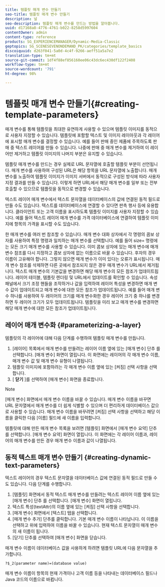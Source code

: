 ```yaml
---
title: 템플릿 매개 변수 만들기
seo-title: 템플릿 매개 변수 만들기
description: 널
seo-description: 템플릿 매개 변수를 만드는 방법을 알아봅니다.
uuid: d17168a8-4776-4761-b022-8258d5997604
contentOwner: admin
content-type: reference
products: SG_EXPERIENCEMANAGER/Dynamic-Media-Classic
geptopics: SG_SCENESEVENONDEMAND_PK/categories/template_basics
discoiquuid: d263f041-5a0d-4c4f-9266-aeff51a5a7e2
translation-type: tm+mt
source-git-commit: 1df4f88ef856160ee06c43dc6ec430df122f2408
workflow-type: tm+mt
source-wordcount: '791'
ht-degree: 98%

---
```



# 템플릿 매개 변수 만들기{#creating-template-parameters}

매개 변수를 통해 템플릿을 최대한 유연하게 사용할 수 있으며 템플릿 이미지를 동적으로 사용자 지정할 수 있습니다. 템플릿에 포함할 텍스트 및 이미지 레이아웃과 각 레이어에 표시할 매개 변수를 결정할 수 있습니다. 예를 들어 판매 중인 제품에 주목하도록 판매 중 텍스트 레이어를 만들 수 있습니다. 나중에 판매 중 매개 변수를 제거하여 이 레이어만 제거하고 템플릿 이미지의 나머지 부분은 유지할 수 있습니다.

템플릿 매개 변수를 만드는 경우 실제로 URL 문자열에 호출할 템플릿 부분이 선언됩니다. 매개 변수를 사용하여 구성된 URL은 해당 항목을 URL 문자열에 노출합니다. 매개 변수를 노출하여 템플릿 이미지가 이미지 서버에서 동적으로 구성된 방식에 따라 사용자 지정 결과를 만들 수 있습니다. 이렇게 하면 URL에서 해당 매개 변수를 일부 또는 전부 호출할 수 있으므로 템플릿을 동적으로 변경할 수 있습니다.

텍스트 레이어 매개 변수에서 텍스트 문자열을 데이터베이스의 값에 연결된 동적 필드로 만들 수도 있습니다. 텍스트를 데이터베이스에 연결할 수 있다면 판촉 행사 등에 유용합니다. 클라이언트 또는 고객 이름을 표시하도록 템플릿 이미지를 사용자 지정할 수 있습니다. 예를 들어 텍스트 레이어 매개 변수를 가격 데이터베이스에 연결하여 템플릿 이미지에 항목의 가격을 표시할 수도 있습니다.

한 매개 변수를 여러 번 참조할 수 있습니다. 매개 변수 대화 상자에서 각 명령의 콤보 상자를 사용하여 특정 명령과 일치하는 매개 변수를 선택합니다. 예를 들어 size= 명령에는 모든 크기 매개 변수를 사용할 수 있습니다. 이미 콤보 상자에 있는 매개 변수에 매개 변수 참조를 다시 지정하고 콤보 상자에 없는 이름으로 바꿀 수 있습니다. 후자의 경우 이름이 고유해야 합니다. 그렇지 않으면 매개 변수가 이미 있다는 오류가 표시됩니다. 매개 변수 참조를 삭제하면 다른 곳에서 참조되지 않은 경우 매개 변수가 URL에서 제거됩니다. 텍스트 매개 변수의 기본값을 변경하면 해당 매개 변수의 모든 참조가 업데이트됩니다. 레이어 테이블, 템플릿 렌더링 및 URL에서 업데이트를 확인할 수 있습니다. 속성 패널에서 크기 조정 핸들을 조작하거나 값을 입력하여 레이어 특성을 변경하면 매개 변수 값이 업데이트되고 매개 변수에 대한 모든 참조가 업데이트됩니다. 예를 들어 매개 변수 하나를 사용하여 두 레이어의 크기를 매개 변수화한 경우 레이어 크기 중 하나를 변경하면 두 레이어 크기가 모두 업데이트됩니다. 템플릿을 미리 보고 매개 변수를 변경하면 해당 매개 변수에 대한 모든 참조가 업데이트됩니다.

## 레이어 매개 변수화 {#parameterizing-a-layer}

템플릿의 각 레이어에 대해 다음 단계를 수행하여 템플릿 매개 변수를 만듭니다.

1. [레이어] 목록에서 매개 변수를 만들려는 레이어 이름 옆에 있는 [매개 변수] 단추 를 선택합니다. [매개 변수] 화면이 열립니다. 이 화면에는 레이어의 각 매개 변수 이름, 매개 변수 값 및 매개 변수 유형이 나열됩니다.
1. 템플릿 이미지에 포함하려는 각 매개 변수 이름 옆에 있는 [켜짐] 선택 사항을 선택합니다.
1. [ **닫기** ]를 선택하여 [매개 변수] 화면을 종료합니다.

>[!NOTE]
>
>[매개 변수] 화면에서 매개 변수 이름을 바꿀 수 있습니다. 매개 변수 이름을 바꾸면 URL 문자열에서 매개 변수를 더 쉽게 식별할 수 있으며 더 편리하게 데이터베이스 값으로 사용할 수 있습니다. 매개 변수 이름을 바꾸려면 [켜짐] 선택 사항을 선택하고 해당 이름을 클릭한 다음 [이름] 필드에 새 이름을 입력합니다.

템플릿에 대해 만든 매개 변수 목록을 보려면 [템플릿] 화면에서 [매개 변수 요약] 단추를 선택합니다. [매개 변수 요약] 화면이 열립니다. 이 화면에는 각 레이어 이름과, 레이어의 매개 변수를 만든 경우 매개 변수 이름과 값이 나열됩니다.

## 동적 텍스트 매개 변수 만들기 {#creating-dynamic-text-parameters}

텍스트 레이어의 경우 텍스트 문자열을 데이터베이스 값에 연결된 동적 필드로 만들 수도 있습니다. 다음 단계를 수행합니다.

1. [템플릿] 화면에서 동적 텍스트 매개 변수를 만들려는 텍스트 레이어 이름 옆에 있는 [매개 변수] 단추 를 선택합니다. [매개 변수] 화면이 열립니다.
1. 텍스트 특성(textAttr)의 이름 옆에 있는 [켜짐] 선택 사항을 선택합니다.
1. [매개 변수] 화면에서 [텍스트] 탭을 선택합니다.
1. [매개 변수 추가] 단추를 클릭합니다. 기본 매개 변수 이름이 나타납니다. 이 이름을 선택하고 위에 입력하여 이름을 바꿀 수 있습니다. 현재 텍스트 문자열이 매개 변수의 새 이름이 됩니다.
1. [닫기] 단추를 선택하여 [매개 변수] 화면을 닫습니다.

매개 변수 이름이 데이터베이스 값을 사용하게 하려면 템플릿 URL에 다음 문자열을 추가합니다.

```as3
?$_2(parameter name)=(database value)
```

매개 변수 이름이 항목의 현재 가격이나 고객 이름 등을 나타내는 데이터베이스 필드나 Java 코드의 이름으로 바뀝니다.
